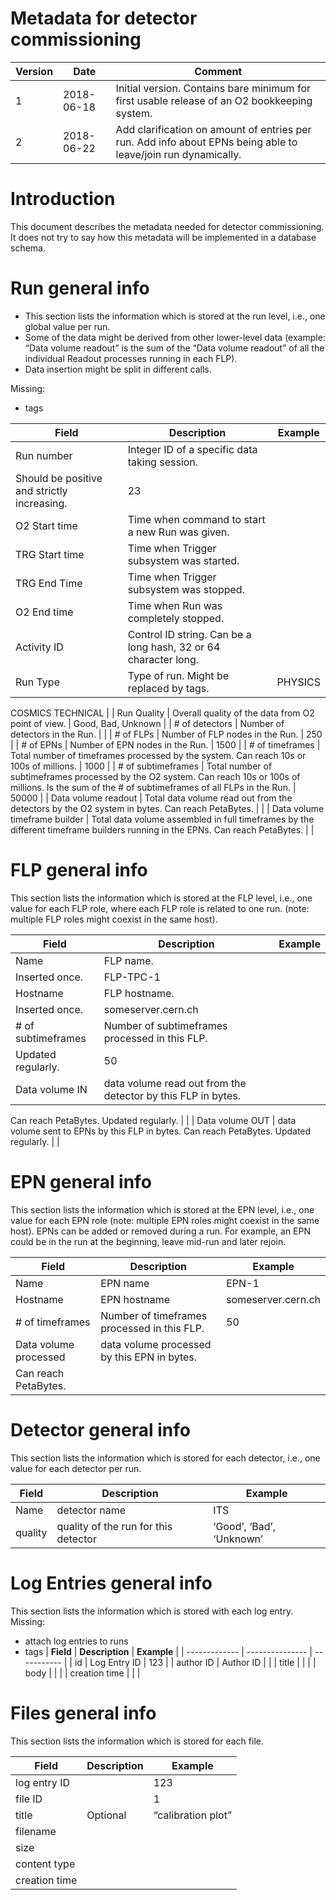 # Metadata for detector commissioning

| Version | Date | Comment |
|-|-|-|
| 1 | 2018-06-18 | Initial version. Contains bare minimum for first usable release of an O2 bookkeeping system. |
| 2 | 2018-06-22 | Add clarification on amount of entries per run. Add info about EPNs being able to leave/join run dynamically. |


# Introduction

This document describes the metadata needed for detector commissioning.
It does not try to say how this metadata will be implemented in a database schema.

# Run general info
- This section lists the information which is stored at the run level, i.e., one global value per run.  
- Some of the data might be derived from other lower-level data (example: “Data volume readout” is the sum of the “Data volume readout” of all the individual Readout processes running in each FLP). 
- Data insertion might be split in different calls. 

Missing: 

- tags

| **Field**                     | **Description**                                                                                                                                             | **Example**               |
| ----------------------------- | ----------------------------------------------------------------------------------------------------------------------------------------------------------- | ------------------------- |
| Run number                    | Integer ID of a specific data taking session. 
Should be positive and strictly increasing.                                                                  | 23                        |
| O2 Start time                 | Time when command to start a new Run was given.                                                                                                             |                           |
| TRG Start time                | Time when Trigger subsystem was started.                                                                                                                    |                           |
| TRG End Time                  | Time when Trigger subsystem was stopped.                                                                                                                    |                           |
| O2 End time                   | Time when Run was completely stopped.                                                                                                                       |                           |
| Activity ID                   | Control ID string. Can be a long hash, 32 or 64 character long.                                                                                             |                           |
| Run Type                      | Type of run. Might be replaced by tags.                                                                                                                     | PHYSICS
COSMICS
TECHNICAL |
| Run Quality                   | Overall quality of the data from O2 point of view.                                                                                                          | Good, Bad, Unknown        |
| # of detectors                | Number of detectors in the Run.                                                                                                                             |                           |
| # of FLPs                     | Number of FLP nodes in the Run.                                                                                                                             | 250                       |
| # of EPNs                     | Number of EPN nodes in the Run.                                                                                                                             | 1500                      |
| # of timeframes               | Total number of timeframes processed by the system. 
Can reach 10s or 100s of millions.                                                                     | 1000                      |
| # of subtimeframes            | Total number of subtimeframes processed by the O2 system. 
Can reach 10s or 100s of millions. 
Is the sum of the # of subtimeframes of all FLPs in the Run. | 50000                     |
| Data volume readout           | Total data volume read out from the detectors by the O2 system in bytes.
Can reach PetaBytes.                                                               |                           |
| Data volume timeframe builder | Total data volume assembled in full timeframes by the different timeframe builders running in the EPNs.
Can reach PetaBytes.                                |                           |

# FLP general info

This section lists the information which is stored at the FLP level, i.e., one value for each FLP role, where each FLP role is related to one run. (note: multiple FLP roles might coexist in the same host).   

| **Field**          | **Description**                                                                                       | **Example**        |
| ------------------ | ----------------------------------------------------------------------------------------------------- | ------------------ |
| Name               | FLP name.
Inserted once.                                                                              | FLP-TPC-1          |
| Hostname           | FLP hostname.
Inserted once.                                                                          | someserver.cern.ch |
| # of subtimeframes | Number of subtimeframes processed in this FLP.
Updated regularly.                                     | 50                 |
| Data volume IN     | data volume read out from the detector by this FLP in bytes.
Can reach PetaBytes. 
Updated regularly. |                    |
| Data volume OUT    | data volume sent to EPNs by this FLP in bytes.
Can reach PetaBytes. 
Updated regularly.               |                    |

# EPN general info

This section lists the information which is stored at the EPN level, i.e., one value for each EPN role (note: multiple EPN roles might coexist in the same host). EPNs can be added or removed during a run. For example, an EPN could be in the run at the beginning, leave mid-run and later rejoin. 

| **Field**             | **Description**                                                  | **Example**        |
| --------------------- | ---------------------------------------------------------------- | ------------------ |
| Name                  | EPN name                                                         | EPN-1              |
| Hostname              | EPN hostname                                                     | someserver.cern.ch |
| # of timeframes       | Number of timeframes processed in this FLP.                      | 50                 |
| Data volume processed | data volume processed by this EPN in bytes.
Can reach PetaBytes. |                    |

# Detector general info

This section lists the information which is stored for each detector, i.e., one value for each detector per run. 

| **Field** | **Description**                      | **Example**              |
| --------- | ------------------------------------ | ------------------------ |
| Name      | detector name                        | ITS                      |
| quality   | quality of the run for this detector | ‘Good’, ‘Bad’, ‘Unknown’ |

# Log Entries general info

This section lists the information which is stored with each log entry. 
Missing: 

- attach log entries to runs
- tags
| **Field**     | **Description** | **Example** |
| ------------- | --------------- | ----------- |
| id            | Log Entry ID    | 123         |
| author ID     | Author ID       |             |
| title         |                 |             |
| body          |                 |             |
| creation time |                 |             |

# Files general info

This section lists the information which is stored for each file. 

| **Field**     | **Description** | **Example**        |
| ------------- | --------------- | ------------------ |
| log entry ID  |                 | 123                |
| file ID       |                 | 1                  |
| title         | Optional        | “calibration plot” |
| filename      |                 |                    |
| size          |                 |                    |
| content type  |                 |                    |
| creation time |                 |                    |



